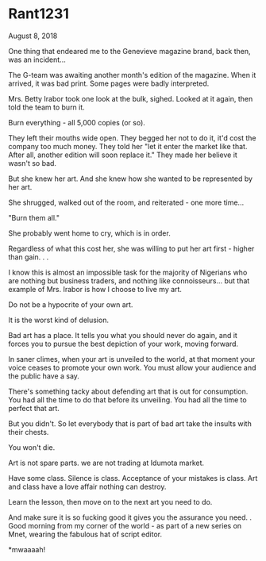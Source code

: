 # Rant1231


August 8, 2018

One thing that endeared me to the Genevieve magazine brand, back then, was an incident...

The G-team was awaiting another month's edition of the magazine. When it arrived, it was bad print. Some pages were badly interpreted.

Mrs. Betty Irabor took one look at the bulk, sighed. Looked at it again, then told the team to burn it.

Burn everything - all 5,000 copies (or so).

They left their mouths wide open. They begged her not to do it, it'd cost the company too much money. They told her "let it enter the market like that. After all, another edition will soon replace it." They made her believe it wasn't so bad.

But she knew her art. And she knew how she wanted to be represented by her art.

She shrugged, walked out of the room, and reiterated - one more time...

"Burn them all."

She probably went home to cry, which is in order.

Regardless of what this cost her, she was willing to put her art first - higher than gain.
.
.

I know this is almost an impossible task for the majority of Nigerians who are nothing but business traders, and nothing like connoisseurs... but that example of Mrs. Irabor is how I choose to live my art.

Do not be a hypocrite of your own art.

It is the worst kind of delusion.

Bad art has a place. It tells you what you should never do again, and it forces you to pursue the best depiction of your work, moving forward.

In saner climes, when your art is unveiled to the world, at that moment your voice ceases to promote your own work. You must allow your audience and the public have a say.

There's something tacky about defending art that is out for consumption. You had all the time to do that before its unveiling. You had all the time to perfect that art.

But you didn't. So let everybody that is part of bad art take the insults with their chests.

You won't die.

Art is not spare parts. we are not trading at Idumota market. 

Have some class. Silence is class. Acceptance of your mistakes is class. Art and class have a love affair nothing can destroy.

Learn the lesson, then move on to the next art you need to do.

And make sure it is so fucking good it gives you the assurance you need.
.
Good morning from my corner of the world - as part of a new series on Mnet, wearing the fabulous hat of script editor.

*mwaaaah!